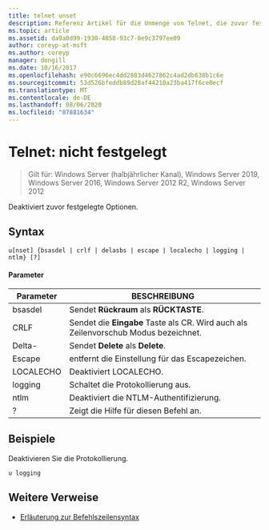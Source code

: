 ```yaml
---
title: telnet unset
description: Referenz Artikel für die Unmenge von Telnet, die zuvor festgelegte Optionen deaktiviert.
ms.topic: article
ms.assetid: da9a0d99-1930-4858-93c7-0e9c3797ee09
author: coreyp-at-msft
ms.author: coreyp
manager: dongill
ms.date: 10/16/2017
ms.openlocfilehash: e90c6696ec4dd2883d4627862c4ad2db638b1c6e
ms.sourcegitcommit: 53d526bfeddb89d28af44210a23ba417f6ce0ecf
ms.translationtype: MT
ms.contentlocale: de-DE
ms.lasthandoff: 08/06/2020
ms.locfileid: "87881634"
---
```

# <a name="telnet-unset"></a>Telnet: nicht festgelegt

> Gilt für: Windows Server (halbjährlicher Kanal), Windows Server 2019, Windows Server 2016, Windows Server 2012 R2, Windows Server 2012

Deaktiviert zuvor festgelegte Optionen.

## <a name="syntax"></a>Syntax
```
u[nset] {bsasdel | crlf | delasbs | escape | localecho | logging | ntlm} [?]
```
#### <a name="parameters"></a>Parameter
|Parameter|BESCHREIBUNG|
|-------|--------|
|bsasdel|Sendet **Rückraum** als **RÜCKTASTE**.|
|CRLF|Sendet die **Eingabe** Taste als CR. Wird auch als Zeilenvorschub Modus bezeichnet.|
|Delta-|Sendet **Delete** als **Delete**.|
|Escape|entfernt die Einstellung für das Escapezeichen.|
|LOCALECHO|Deaktiviert LOCALECHO.|
|logging|Schaltet die Protokollierung aus.|
|ntlm|Deaktiviert die NTLM-Authentifizierung.|
|?|Zeigt die Hilfe für diesen Befehl an.|
## <a name="examples"></a>Beispiele
Deaktivieren Sie die Protokollierung.
```
u logging
```
## <a name="additional-references"></a>Weitere Verweise
- [Erläuterung zur Befehlszeilensyntax](command-line-syntax-key.md)
